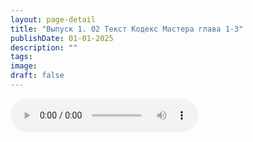 ```yaml
---
layout: page-detail
title: "Выпуск 1. 02 Текст Кодекс Мастера глава 1-3"
publishDate: 01-01-2025
description: ""
tags:
image:
draft: false
---
```


<audio title=" - Выпуск 1. 02 Текст Кодекс Мастера глава 1-3.mp3" src="https://filer-api.advayta.org/v1.0/public/files/72740" controls=""></audio>

  
